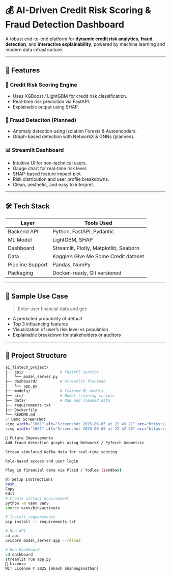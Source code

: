 # 💰 AI-Driven Credit Risk Scoring & Fraud Detection Dashboard

A robust end-to-end platform for **dynamic credit risk analytics**, **fraud detection**, and **interactive explainability**, powered by machine learning and modern data infrastructure.

---

## 🚀 Features

### 🧠 Credit Risk Scoring Engine
- Uses XGBoost / LightGBM for credit risk classification.
- Real-time risk prediction via FastAPI.
- Explainable output using SHAP.

### 🔐 Fraud Detection (Planned)
- Anomaly detection using Isolation Forests & Autoencoders.
- Graph-based detection with NetworkX & GNNs (planned).

### 📊 Streamlit Dashboard
- Intuitive UI for non-technical users.
- Gauge chart for real-time risk level.
- SHAP-based feature impact plot.
- Risk distribution and user profile breakdowns.
- Clean, aesthetic, and easy to interpret.

---

## 🛠️ Tech Stack

| Layer            | Tools Used                                      |
|------------------|-------------------------------------------------|
| Backend API      | Python, FastAPI, Pydantic                       |
| ML Model         | LightGBM, SHAP                                  |
| Dashboard        | Streamlit, Plotly, Matplotlib, Seaborn         |
| Data             | Kaggle’s Give Me Some Credit dataset            |
| Pipeline Support | Pandas, NumPy                                   |
| Packaging        | Docker-ready, Git versioned                     |

---

## 🧪 Sample Use Case

> Enter user financial data and get:
- A predicted probability of default
- Top 3 influencing features
- Visualization of user’s risk level vs population
- Explainable breakdown for stakeholders or auditors

---

## 📁 Project Structure

```bash
ai_fintech_project/
├── api/                # FastAPI service
│   └── model_server.py
├── dashboard/          # Streamlit frontend
│   └── app.py
├── models/             # Trained ML models
├── src/                # Model training scripts
├── data/               # Raw and cleaned data
├── requirements.txt
├── Dockerfile
└── README.md
📈 Demo Screenshot
<img width="1661" alt="Screenshot 2025-06-05 at 22 43 21" src="https://github.com/user-attachments/assets/062a4e5c-caaf-44a4-8ee3-8bce4c8b71fe" />
<img width="1661" alt="Screenshot 2025-06-05 at 22 42 56" src="https://github.com/user-attachments/assets/64caf954-8356-4b21-b424-aa4da7f7b5f3" />

🧩 Future Improvements
Add fraud detection graphs using NetworkX / PyTorch Geometric

Stream simulated Kafka data for real-time scoring

Role-based access and user login

Plug in financial data via Plaid / Yodlee (sandbox)

📦 Setup Instructions
bash
Copy
Edit
# Create virtual environment
python -m venv venv
source venv/bin/activate

# Install requirements
pip install -r requirements.txt

# Run API
cd api
uvicorn model_server:app --reload

# Run Dashboard
cd dashboard
streamlit run app.py
📄 License
MIT License © 2025 [Akash Shanmuganathan]
